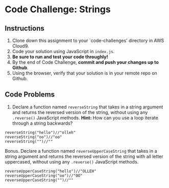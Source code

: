 # Code Challenge: Strings

## Instructions

1. Clone down this assignment to your `code-challenges' directory in AWS Cloud9.  
2. Code your solution using JavaScript in `index.js`. 
3. **Be sure to run and test your code throughly!**
4. By the end of Code Challenge, **commit and push your changes up to Github**.
5. Using the browser, verify that your solution is in your remote repo on Github.

## Code Problems

1. Declare a function named `reverseString` that takes in a string argument and returns the reversed version of the string, without using any `.reverse()` JavaScript methods. **Hint:** How can you use a loop iterate through a string backwards?
```
reverseString("hello")//"olleh"
reverseString("oo")//"oo"
reverseString("")//""
```

Bonus. Declare a function named `reverseUpperCaseString` that takes in a string argument and returns the reversed version of the string with all letter uppercased, without using any `.reverse()` JavaScript methods.
```
reverseUpperCaseString("hello")//"OLLEH"
reverseUpperCaseString("oo")//"OO"
reverseUpperCaseString("")//""
```
